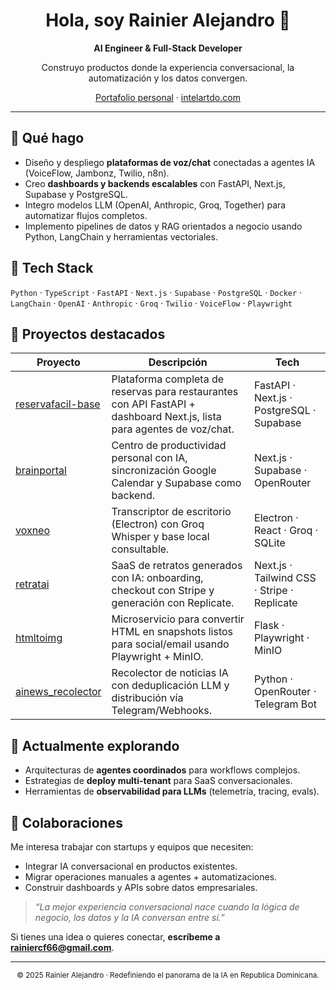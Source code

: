 <!-- Profile README for github.com/Arconte112 -->

<div align="center">

# Hola, soy Rainier Alejandro 👋
**AI Engineer & Full-Stack Developer**

Construyo productos donde la experiencia conversacional, la automatización y los datos convergen.

[Portafolio personal](https://agency.automatadr.com) · [intelartdo.com](https://intelartdo.com)

</div>

---

## 🚀 Qué hago
- Diseño y despliego **plataformas de voz/chat** conectadas a agentes IA (VoiceFlow, Jambonz, Twilio, n8n).
- Creo **dashboards y backends escalables** con FastAPI, Next.js, Supabase y PostgreSQL.
- Integro modelos LLM (OpenAI, Anthropic, Groq, Together) para automatizar flujos completos.
- Implemento pipelines de datos y RAG orientados a negocio usando Python, LangChain y herramientas vectoriales.

## 🧱 Tech Stack
`Python` · `TypeScript` · `FastAPI` · `Next.js` · `Supabase` · `PostgreSQL` · `Docker` · `LangChain` · `OpenAI` · `Anthropic` · `Groq` · `Twilio` · `VoiceFlow` · `Playwright`

## 📌 Proyectos destacados
| Proyecto | Descripción | Tech |
| --- | --- | --- |
| [reservafacil-base](https://github.com/Arconte112/reservafacil-base) | Plataforma completa de reservas para restaurantes con API FastAPI + dashboard Next.js, lista para agentes de voz/chat. | FastAPI · Next.js · PostgreSQL · Supabase |
| [brainportal](https://github.com/Arconte112/brainportal) | Centro de productividad personal con IA, sincronización Google Calendar y Supabase como backend. | Next.js · Supabase · OpenRouter |
| [voxneo](https://github.com/Arconte112/voxneo) | Transcriptor de escritorio (Electron) con Groq Whisper y base local consultable. | Electron · React · Groq · SQLite |
| [retratai](https://github.com/Arconte112/retratai) | SaaS de retratos generados con IA: onboarding, checkout con Stripe y generación con Replicate. | Next.js · Tailwind CSS · Stripe · Replicate |
| [htmltoimg](https://github.com/Arconte112/htmltoimg) | Microservicio para convertir HTML en snapshots listos para social/email usando Playwright + MinIO. | Flask · Playwright · MinIO |
| [ainews_recolector](https://github.com/Arconte112/ainews_recolector) | Recolector de noticias IA con deduplicación LLM y distribución vía Telegram/Webhooks. | Python · OpenRouter · Telegram Bot |

## 🧠 Actualmente explorando
- Arquitecturas de **agentes coordinados** para workflows complejos.
- Estrategias de **deploy multi-tenant** para SaaS conversacionales.
- Herramientas de **observabilidad para LLMs** (telemetría, tracing, evals).

## 🤝 Colaboraciones
Me interesa trabajar con startups y equipos que necesiten:
- Integrar IA conversacional en productos existentes.
- Migrar operaciones manuales a agentes + automatizaciones.
- Construir dashboards y APIs sobre datos empresariales.

> _“La mejor experiencia conversacional nace cuando la lógica de negocio, los datos y la IA conversan entre sí.”_

Si tienes una idea o quieres conectar, **escríbeme a rainiercf66@gmail.com**.

---

<div align="center">
  <sub>© 2025 Rainier Alejandro · Redefiniendo el panorama de la IA en Republica Dominicana.</sub>
</div>
